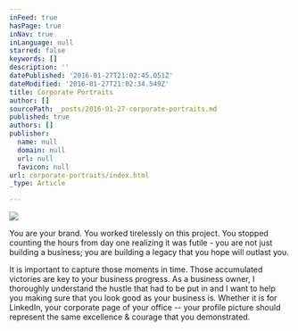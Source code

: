 ```yaml
---
inFeed: true
hasPage: true
inNav: true
inLanguage: null
starred: false
keywords: []
description: ''
datePublished: '2016-01-27T21:02:45.051Z'
dateModified: '2016-01-27T21:02:34.549Z'
title: Corporate Portraits
author: []
sourcePath: _posts/2016-01-27-corporate-portraits.md
published: true
authors: []
publisher:
  name: null
  domain: null
  url: null
  favicon: null
url: corporate-portraits/index.html
_type: Article

---
```

![](https://the-grid-user-content.s3-us-west-2.amazonaws.com/0c5d1e72-a69b-4c15-80f2-d318ddf174a9.png)

You are your brand.
You worked tirelessly on this project. You stopped counting the hours from day one
realizing it was futile - you are not just building a business; you are
building a legacy that you hope will outlast you.

It is important to
capture those moments in time. Those accumulated victories are key to your
business progress. As a business owner, I thoroughly understand the hustle that
had to be put in and I want to help you making sure that you look good as your
business is. Whether it is for LinkedIn, your corporate page of your office --
your profile picture should represent the same excellence & courage that
you demonstrated.